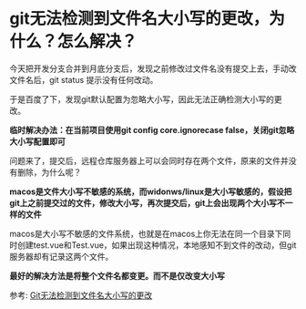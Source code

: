 
# git无法检测到文件名大小写的更改，为什么？怎么解决？

今天把开发分支合并到月底分支后，发现之前修改过文件名没有提交上去，手动改文件名后，git status 提示没有任何改动。

于是百度了下，发现git默认配置为忽略大小写，因此无法正确检测大小写的更改。

**临时解决办法：在当前项目使用git config core.ignorecase false，关闭git忽略大小写配置即可**

问题来了，提交后，远程仓库服务器上可以会同时存在两个文件，原来的文件并没有删除，为什么呢？

**macos是文件大小写不敏感的系统，而widonws/linux是大小写敏感的，假设把git上之前提交过的文件，修改大小写，再次提交后，git上会出现两个大小写不一样的文件**

macos是大小写不敏感的文件系统，也就是在macos上你无法在同一个目录下同时创建test.vue和Test.vue，如果出现这种情况，本地感知不到文件的改动，但git服务器却有记录这两个文件。

**最好的解决方法是将整个文件名都变更。而不是仅改变大小写**

参考: [Git无法检测到文件名大小写的更改](https://blog.csdn.net/sqlquan/article/details/93722680)